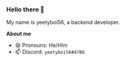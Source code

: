 ### Hello there 👋
My name is yeetyboi56, a backend developer.


**About me**
 - 😄 Pronouns: He/Him
 - 📫 Discord: `yeetyboi56#4706`
